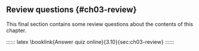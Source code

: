 
## Review questions {#ch03-review}

This final section contains some review questions about the contents of this chapter.

:::::: latex
\booklink{Answer quiz online}{3.10}{sec:ch03-review}
::::::
